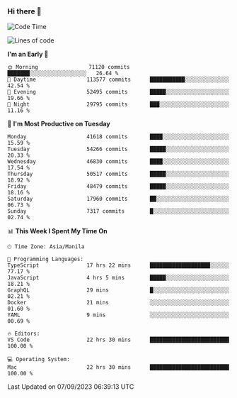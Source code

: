 ### Hi there 👋

<!--START_SECTION:waka-->
![Code Time](http://img.shields.io/badge/Code%20Time-4%2C305%20hrs%2027%20mins-blue)

![Lines of code](https://img.shields.io/badge/From%20Hello%20World%20I%27ve%20Written-105.3%20million%20lines%20of%20code-blue)

**I'm an Early 🐤** 

```text
🌞 Morning                71120 commits       ███████░░░░░░░░░░░░░░░░░░   26.64 % 
🌆 Daytime                113577 commits      ███████████░░░░░░░░░░░░░░   42.54 % 
🌃 Evening                52495 commits       █████░░░░░░░░░░░░░░░░░░░░   19.66 % 
🌙 Night                  29795 commits       ███░░░░░░░░░░░░░░░░░░░░░░   11.16 % 
```
📅 **I'm Most Productive on Tuesday** 

```text
Monday                   41618 commits       ████░░░░░░░░░░░░░░░░░░░░░   15.59 % 
Tuesday                  54266 commits       █████░░░░░░░░░░░░░░░░░░░░   20.33 % 
Wednesday                46830 commits       ████░░░░░░░░░░░░░░░░░░░░░   17.54 % 
Thursday                 50517 commits       █████░░░░░░░░░░░░░░░░░░░░   18.92 % 
Friday                   48479 commits       █████░░░░░░░░░░░░░░░░░░░░   18.16 % 
Saturday                 17960 commits       ██░░░░░░░░░░░░░░░░░░░░░░░   06.73 % 
Sunday                   7317 commits        █░░░░░░░░░░░░░░░░░░░░░░░░   02.74 % 
```


📊 **This Week I Spent My Time On** 

```text
🕑︎ Time Zone: Asia/Manila

💬 Programming Languages: 
TypeScript               17 hrs 22 mins      ███████████████████░░░░░░   77.17 % 
JavaScript               4 hrs 5 mins        █████░░░░░░░░░░░░░░░░░░░░   18.21 % 
GraphQL                  29 mins             █░░░░░░░░░░░░░░░░░░░░░░░░   02.21 % 
Docker                   21 mins             ░░░░░░░░░░░░░░░░░░░░░░░░░   01.60 % 
YAML                     9 mins              ░░░░░░░░░░░░░░░░░░░░░░░░░   00.69 % 

🔥 Editors: 
VS Code                  22 hrs 30 mins      █████████████████████████   100.00 % 

💻 Operating System: 
Mac                      22 hrs 30 mins      █████████████████████████   100.00 % 
```


 Last Updated on 07/09/2023 06:39:13 UTC
<!--END_SECTION:waka-->


<!--
**rad182/rad182** is a ✨ _special_ ✨ repository because its `README.md` (this file) appears on your GitHub profile.

Here are some ideas to get you started:

- 🔭 I’m currently working on ...
- 🌱 I’m currently learning ...
- 👯 I’m looking to collaborate on ...
- 🤔 I’m looking for help with ...
- 💬 Ask me about ...
- 📫 How to reach me: ...
- 😄 Pronouns: ...
- ⚡ Fun fact: ...
-->

